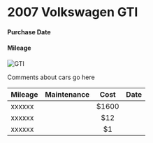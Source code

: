 2007 Volkswagen GTI
===================
#### Purchase Date
#### Mileage

![GTI](/images/GTI.png)

Comments about cars go here

| Mileage      | Maintenance      | Cost    | Date  |
| ------------ |:-------------:   | :-----: | ----: |
| xxxxxx       |                  | $1600   |       |
| xxxxxx       |                  |   $12   |       |
| xxxxxx       |                  |    $1   |       |